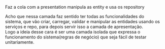 Faz a cola com a presentation manipula as entity e usa os repository

Acho que nessa camada faz sentido ter todas as funcionalidades do sistema,
que vão criar, carregar, validar e manipular as entidades usando os serviços e repo,
para depois servir isso a camada de apresentação.  
Logo a ideia desse cara é ser uma camada isolada que expressa o funcionamento do sistema(regras de negócio) que seja fácil de testar unitariamente.
